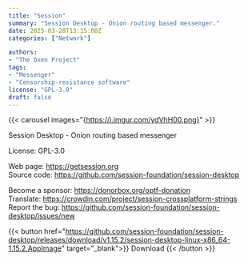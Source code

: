 ```yaml
---
title: "Session"
summary: "Session Desktop - Onion routing based messenger."
date: 2025-03-28T13:15:00Z
categories: ["Network"]

authors:
- "The Oxen Project"
tags: 
- "Messenger"
- "Censorship-resistance software"
license: "GPL-3.0"
draft: false
---
```


{{< carousel images="{https://i.imgur.com/ydVhH00.png}" >}}

Session Desktop - Onion routing based messenger

License: GPL-3.0

Web page: <https://getsession.org>  
Source code: <https://github.com/session-foundation/session-desktop>

Become a sponsor: <https://donorbox.org/optf-donation>  
Translate: <https://crowdin.com/project/session-crossplatform-strings>  
Report the bug: <https://github.com/session-foundation/session-desktop/issues/new>  

{{< button href="https://github.com/session-foundation/session-desktop/releases/download/v1.15.2/session-desktop-linux-x86_64-1.15.2.AppImage" target="_blank">}}
Download
{{< /button >}}